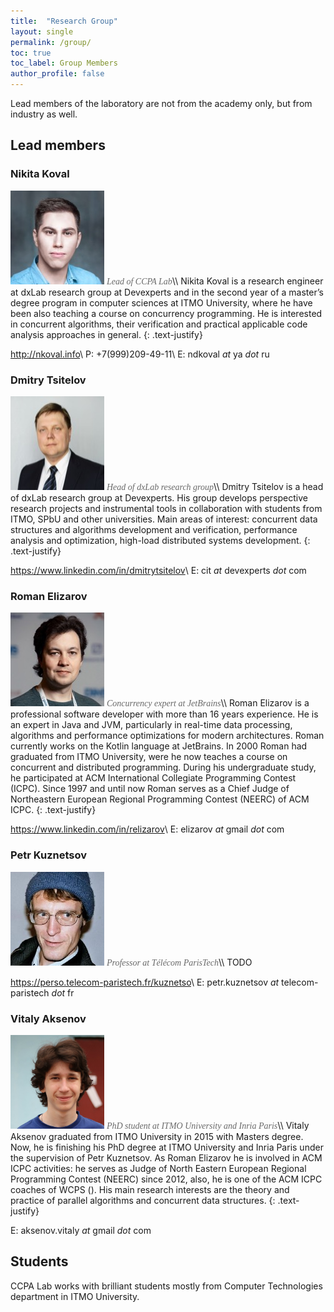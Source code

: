 ```yaml
---
title:  "Research Group"
layout: single
permalink: /group/
toc: true
toc_label: Group Members
author_profile: false
---
```


<style>
.position {
  color: dimgray;
  font-style: oblique;
  font-family: 'Georgia';
}
</style>

Lead members of the laboratory are not from the academy only, but from industry as well.

## Lead members

### Nikita Koval
<img class="align-left" src="/assets/images/members/koval.jpg" width="150" height="150" />
<span class="position">Lead of CCPA Lab</span>\\
Nikita Koval is a research engineer at dxLab research group at Devexperts and in the second year of a master’s degree program in computer sciences at ITMO University, where he have been also teaching a course on concurrency programming. He is interested in concurrent algorithms, their verification and practical applicable code analysis approaches in general.
{: .text-justify}

<http://nkoval.info>\\
P: +7(999)209-49-11\\
E: ndkoval *at* ya *dot* ru

### Dmitry Tsitelov
<img class="align-left" src="/assets/images/members/tsitelov.jpg" width="150" height="150" />
<span class="position">Head of dxLab research group</span>\\
Dmitry Tsitelov is a head of dxLab research group at Devexperts. His group develops perspective research projects and instrumental tools in collaboration with students from ITMO, SPbU and other universities. Main areas of interest: concurrent data structures and algorithms development and verification, performance analysis and optimization, high-load distributed systems development.
{: .text-justify}

<https://www.linkedin.com/in/dmitrytsitelov>\\
E: cit *at* devexperts *dot* com

### Roman Elizarov
<img class="align-left" src="/assets/images/members/elizarov.jpg" width="150" height="150" />
<span class="position">Concurrency expert at JetBrains</span>\\
Roman Elizarov is a professional software developer with more than 16 years experience. He is an expert in Java and JVM, particularly in real-time data processing, algorithms and performance optimizations for modern architectures. Roman currently works on the Kotlin language at JetBrains. In 2000 Roman had graduated from ITMO University, were he now teaches a course on concurrent and distributed programming. During his undergraduate study, he participated at ACM International Collegiate Programming Contest (ICPC). Since 1997 and until now Roman serves as a Chief Judge of Northeastern European Regional Programming Contest (NEERC) of ACM ICPC.
{: .text-justify}

<https://www.linkedin.com/in/relizarov>\\
E: elizarov *at* gmail *dot* com

### Petr Kuznetsov
<img class="align-left" src="/assets/images/members/kuznetsov.png" width="150" height="150" />
<span class="position">Professor at Télécom ParisTech</span>\\
TODO

<https://perso.telecom-paristech.fr/kuznetso>\\
E: petr.kuznetsov *at* telecom-paristech *dot* fr

### Vitaly Aksenov
<img class="align-left" src="/assets/images/members/aksenov.png" width="150" height="150" />
<span class="position">PhD student at ITMO University and Inria Paris</span>\\
Vitaly Aksenov graduated from ITMO University in 2015 with Masters degree. Now, he is finishing his PhD degree at ITMO University and Inria Paris under the supervision of Petr Kuznetsov. As Roman Elizarov he is involved in ACM ICPC activities: he serves as Judge of North Eastern European Regional Programming Contest (NEERC) since 2012, also, he is one of the ACM ICPC coaches of WCPS (<http://wcps.ifmo.ru>). His main research interests are the theory and practice of parallel algorithms and concurrent data structures.
{: .text-justify}

E: aksenov.vitaly *at* gmail *dot* com

## Students

CCPA Lab works with brilliant students mostly from Computer Technologies department in ITMO University.